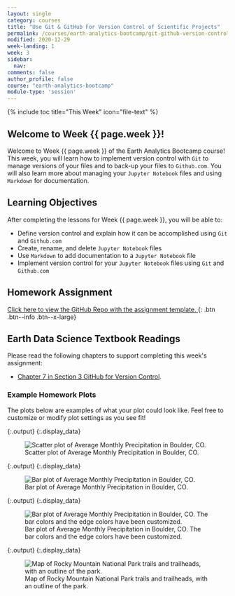 ```yaml
---
layout: single
category: courses
title: "Use Git & GitHub For Version Control of Scientific Projects"
permalink: /courses/earth-analytics-bootcamp/git-github-version-control/
modified: 2020-12-29
week-landing: 1
week: 3
sidebar:
  nav:
comments: false
author_profile: false
course: "earth-analytics-bootcamp"
module-type: 'session'
---
```

{% include toc title="This Week" icon="file-text" %}

<div class="notice--info" markdown="1">

## <i class="fa fa-ship" aria-hidden="true"></i> Welcome to Week {{ page.week }}!

Welcome to Week {{ page.week }} of the Earth Analytics Bootcamp course! This week, you will learn how to implement version control with `Git` to manage versions of your files and to back-up your files to `Github.com`. You will also learn more about managing your `Jupyter Notebook` files and using `Markdown` for documentation.

## <i class="fa fa-graduation-cap" aria-hidden="true"></i> Learning Objectives

After completing the lessons for Week {{ page.week }}, you will be able to:

* Define version control and explain how it can be accomplished using `Git` and `Github.com`
* Create, rename, and delete `Jupyter Notebook` files
* Use `Markdown` to add documentation to a `Jupyter Notebook` file
* Implement version control for your `Jupyter Notebook` files using `Git` and `Github.com`

## <i class="fa fa-pencil-square-o" aria-hidden="true"></i> Homework Assignment

<a href="https://github.com/earthlab-education/bootcamp-2020-03-github-template" target="_blank"> <i class="fa fa-link" aria-hidden="true"></i> Click here to view the GitHub Repo with the assignment template. </a>{: .btn .btn--info .btn--x-large}


## <i class="fa fa-book"></i> Earth Data Science Textbook Readings

Please read the following chapters to support completing this week's assignment:

* <a href="https://www.earthdatascience.org/courses/intro-to-earth-data-science/git-github/version-control/">Chapter 7 in Section 3 GitHub for Version Control</a>.

</div>

### Example Homework Plots

The plots below are examples of what your plot could look like. Feel free to customize or modify plot settings as you see fit!





{:.output}
{:.display_data}

<figure>

<img src = "{{ site.url }}/images/courses/ea-bootcamp/03-git-version-control/2018-07-25-git-github-version-control-landing-page/2018-07-25-git-github-version-control-landing-page_4_0.png" alt = "Scatter plot of Average Monthly Precipitation in Boulder, CO.">
<figcaption>Scatter plot of Average Monthly Precipitation in Boulder, CO.</figcaption>

</figure>





{:.output}
{:.display_data}

<figure>

<img src = "{{ site.url }}/images/courses/ea-bootcamp/03-git-version-control/2018-07-25-git-github-version-control-landing-page/2018-07-25-git-github-version-control-landing-page_5_0.png" alt = "Bar plot of Average Monthly Precipitation in Boulder, CO.">
<figcaption>Bar plot of Average Monthly Precipitation in Boulder, CO.</figcaption>

</figure>





{:.output}
{:.display_data}

<figure>

<img src = "{{ site.url }}/images/courses/ea-bootcamp/03-git-version-control/2018-07-25-git-github-version-control-landing-page/2018-07-25-git-github-version-control-landing-page_6_0.png" alt = "Bar plot of Average Monthly Precipitation in Boulder, CO. The bar colors and the edge colors have been customized.">
<figcaption>Bar plot of Average Monthly Precipitation in Boulder, CO. The bar colors and the edge colors have been customized.</figcaption>

</figure>






{:.output}
{:.display_data}

<figure>

<img src = "{{ site.url }}/images/courses/ea-bootcamp/03-git-version-control/2018-07-25-git-github-version-control-landing-page/2018-07-25-git-github-version-control-landing-page_8_0.png" alt = "Map of Rocky Mountain National Park trails and trailheads, with an outline of the park.">
<figcaption>Map of Rocky Mountain National Park trails and trailheads, with an outline of the park.</figcaption>

</figure>
